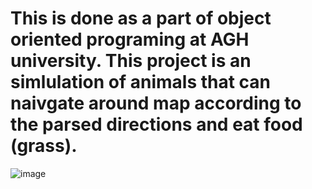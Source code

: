 # This is done as a part of object oriented programing at AGH university. This project is an simlulation of animals that can naivgate around map according to the parsed directions and eat food (grass).
![image](https://user-images.githubusercontent.com/110239601/202436425-19d34a18-2341-43de-9384-78f97934cd05.png)
